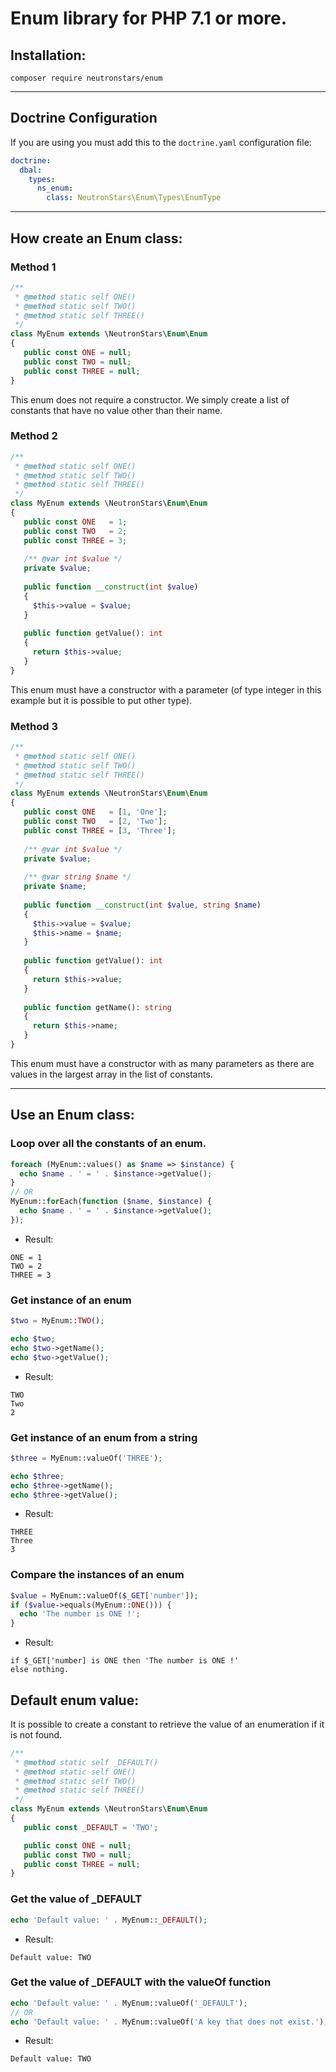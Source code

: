 # Enum library for PHP 7.1 or more.

## Installation:

```
composer require neutronstars/enum
```

---

## Doctrine Configuration

If you are using you must add this to the `doctrine.yaml` configuration file:

```yml
doctrine:
  dbal:
    types:
      ns_enum:
        class: NeutronStars\Enum\Types\EnumType
```

---

## How create an Enum class:

### Method 1

```php
/**
 * @method static self ONE()
 * @method static self TWO()
 * @method static self THREE()
 */
class MyEnum extends \NeutronStars\Enum\Enum
{
   public const ONE = null;
   public const TWO = null;
   public const THREE = null;
}
```

This enum does not require a constructor. We simply create a list of constants that have no value other than their name.

### Method 2

```php
/**
 * @method static self ONE()
 * @method static self TWO()
 * @method static self THREE()
 */
class MyEnum extends \NeutronStars\Enum\Enum
{
   public const ONE   = 1;
   public const TWO   = 2;
   public const THREE = 3;
   
   /** @var int $value */
   private $value;
   
   public function __construct(int $value)
   {
     $this->value = $value;
   }
   
   public function getValue(): int
   {
     return $this->value;
   }
}
```

This enum must have a constructor with a parameter (of type integer in this example but it is possible to put other type).

### Method 3

```php
/**
 * @method static self ONE()
 * @method static self TWO()
 * @method static self THREE()
 */
class MyEnum extends \NeutronStars\Enum\Enum
{
   public const ONE   = [1, 'One'];
   public const TWO   = [2, 'Two'];
   public const THREE = [3, 'Three'];
   
   /** @var int $value */
   private $value;
   
   /** @var string $name */
   private $name;
   
   public function __construct(int $value, string $name)
   {
     $this->value = $value;
     $this->name = $name;
   }
   
   public function getValue(): int
   {
     return $this->value;
   }
   
   public function getName(): string
   {
     return $this->name;
   }
}
```

This enum must have a constructor with as many parameters as there are values in the largest array in the list of constants.

---

## Use an Enum class:

### Loop over all the constants of an enum.

```php
foreach (MyEnum::values() as $name => $instance) {
  echo $name . ' = ' . $instance->getValue();
}
// OR
MyEnum::forEach(function ($name, $instance) {
  echo $name . ' = ' . $instance->getValue();
});
```

- Result:

```
ONE = 1
TWO = 2
THREE = 3
```

### Get instance of an enum

```php
$two = MyEnum::TWO();

echo $two;
echo $two->getName();
echo $two->getValue();
```

- Result:

```
TWO
Two
2
```

### Get instance of an enum from a string

```php
$three = MyEnum::valueOf('THREE');

echo $three;
echo $three->getName();
echo $three->getValue();
```

- Result:

```
THREE
Three
3
```

### Compare the instances of an enum

```php
$value = MyEnum::valueOf($_GET['number']);
if ($value->equals(MyEnum::ONE())) {
  echo 'The number is ONE !';
}
```

- Result:

```
if $_GET['number] is ONE then 'The number is ONE !'
else nothing.
```

## Default enum value:

It is possible to create a constant to retrieve the value of an enumeration if it is not found.

```php
/**
 * @method static self _DEFAULT()
 * @method static self ONE()
 * @method static self TWO()
 * @method static self THREE()
 */
class MyEnum extends \NeutronStars\Enum\Enum
{
   public const _DEFAULT = 'TWO';

   public const ONE = null;
   public const TWO = null;
   public const THREE = null;
}
```

### Get the value of _DEFAULT

```php
echo 'Default value: ' . MyEnum::_DEFAULT();
```

- Result:

```
Default value: TWO
```

### Get the value of _DEFAULT with the valueOf function

```php
echo 'Default value: ' . MyEnum::valueOf('_DEFAULT');
// OR
echo 'Default value: ' . MyEnum::valueOf('A key that does not exist.');
```

- Result:

```
Default value: TWO
```
